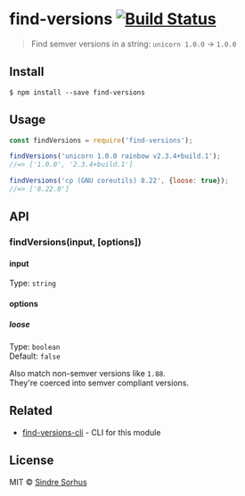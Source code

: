 # find-versions [![Build Status](https://travis-ci.org/sindresorhus/find-versions.svg?branch=master)](https://travis-ci.org/sindresorhus/find-versions)

> Find semver versions in a string: `unicorn 1.0.0` → `1.0.0`


## Install

```
$ npm install --save find-versions
```


## Usage

```js
const findVersions = require('find-versions');

findVersions('unicorn 1.0.0 rainbow v2.3.4+build.1');
//=> ['1.0.0', '2.3.4+build.1']

findVersions('cp (GNU coreutils) 8.22', {loose: true});
//=> ['8.22.0']
```


## API

### findVersions(input, [options])

#### input

Type: `string`

#### options

##### loose

Type: `boolean`  
Default: `false`

Also match non-semver versions like `1.88`.  
They're coerced into semver compliant versions.


## Related

- [find-versions-cli](https://github.com/sindresorhus/find-versions-cli) - CLI for this module


## License

MIT © [Sindre Sorhus](http://sindresorhus.com)
